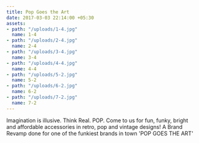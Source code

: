 ```yaml
---
title: Pop Goes the Art
date: 2017-03-03 22:14:00 +05:30
assets:
- path: "/uploads/1-4.jpg"
  name: 1-4
- path: "/uploads/2-4.jpg"
  name: 2-4
- path: "/uploads/3-4.jpg"
  name: 3-4
- path: "/uploads/4-4.jpg"
  name: 4-4
- path: "/uploads/5-2.jpg"
  name: 5-2
- path: "/uploads/6-2.jpg"
  name: 6-2
- path: "/uploads/7-2.jpg"
  name: 7-2
---
```


Imagination is illusive. Think Real. POP. Come to us for fun, funky, bright and affordable accessories in retro, pop and vintage designs! A Brand Revamp done for one of the funkiest brands in town 'POP GOES THE ART' 
